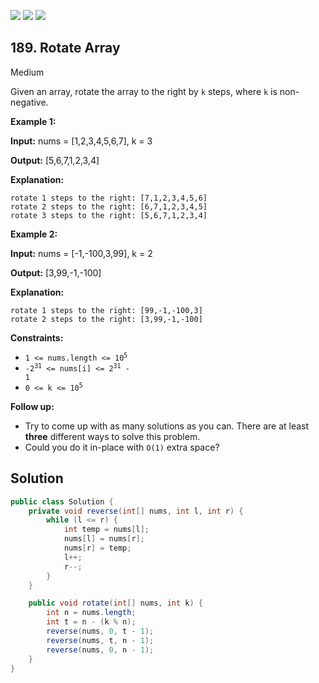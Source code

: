 [![](https://img.shields.io/github/stars/javadev/LeetCode-in-Java?label=Stars&style=flat-square)](https://github.com/javadev/LeetCode-in-Java)
[![](https://img.shields.io/github/forks/javadev/LeetCode-in-Java?label=Fork%20me%20on%20GitHub%20&style=flat-square)](https://github.com/javadev/LeetCode-in-Java/fork)
[![](https://img.shields.io/badge/-LeetCode%20in%20Kotlin-blue?style=flat-square)](https://github.com/javadev/LeetCode-in-Kotlin)

## 189\. Rotate Array

Medium

Given an array, rotate the array to the right by `k` steps, where `k` is non-negative.

**Example 1:**

**Input:** nums = [1,2,3,4,5,6,7], k = 3

**Output:** [5,6,7,1,2,3,4]

**Explanation:**

    rotate 1 steps to the right: [7,1,2,3,4,5,6]
    rotate 2 steps to the right: [6,7,1,2,3,4,5]
    rotate 3 steps to the right: [5,6,7,1,2,3,4] 

**Example 2:**

**Input:** nums = [-1,-100,3,99], k = 2

**Output:** [3,99,-1,-100]

**Explanation:**

    rotate 1 steps to the right: [99,-1,-100,3]
    rotate 2 steps to the right: [3,99,-1,-100] 

**Constraints:**

*   <code>1 <= nums.length <= 10<sup>5</sup></code>
*   <code>-2<sup>31</sup> <= nums[i] <= 2<sup>31</sup> - 1</code>
*   <code>0 <= k <= 10<sup>5</sup></code>

**Follow up:**

*   Try to come up with as many solutions as you can. There are at least **three** different ways to solve this problem.
*   Could you do it in-place with `O(1)` extra space?

## Solution

```java
public class Solution {
    private void reverse(int[] nums, int l, int r) {
        while (l <= r) {
            int temp = nums[l];
            nums[l] = nums[r];
            nums[r] = temp;
            l++;
            r--;
        }
    }

    public void rotate(int[] nums, int k) {
        int n = nums.length;
        int t = n - (k % n);
        reverse(nums, 0, t - 1);
        reverse(nums, t, n - 1);
        reverse(nums, 0, n - 1);
    }
}
```